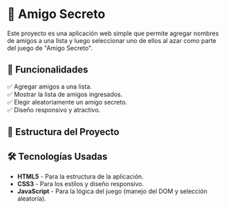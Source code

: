 # 🎁 Amigo Secreto

Este proyecto es una aplicación web simple que permite agregar nombres de amigos a una lista y luego seleccionar uno de ellos al azar como parte del juego de "Amigo Secreto".

## 🚀 Funcionalidades

✅ Agregar amigos a una lista.  
✅ Mostrar la lista de amigos ingresados.  
✅ Elegir aleatoriamente un amigo secreto.  
✅ Diseño responsivo y atractivo.  

## 📂 Estructura del Proyecto


## 🛠️ Tecnologías Usadas

- **HTML5** - Para la estructura de la aplicación.  
- **CSS3** - Para los estilos y diseño responsivo.  
- **JavaScript** - Para la lógica del juego (manejo del DOM y selección aleatoria).  

